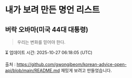 # 내가 보려 만든 명언 리스트

##  버락 오바마(미국 44대 대통령)
> 우리는 변화를 믿어야 한다.


⏳ 업데이트 시간: 2025-10-27 06:18:05 (UTC)

출처 : https://github.com/gwongibeom/korean-advice-open-api/blob/main/README.md
재밌게 보려고 만들었습니다.
